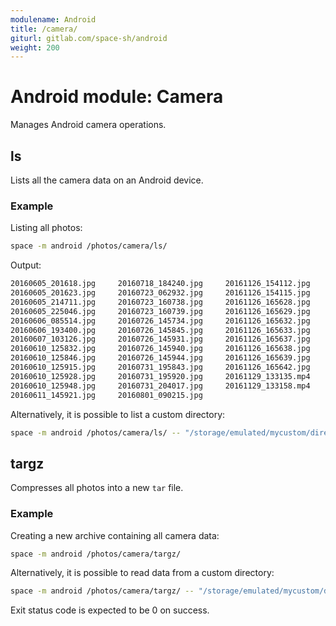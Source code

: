 ```yaml
---
modulename: Android
title: /camera/
giturl: gitlab.com/space-sh/android
weight: 200
---
```

# Android module: Camera

Manages Android camera operations.


## ls
Lists all the camera data on an Android device.

### Example

Listing all photos:
```sh
space -m android /photos/camera/ls/
```

Output:
```sh
20160605_201618.jpg     20160718_184240.jpg     20161126_154112.jpg             
20160605_201623.jpg     20160723_062932.jpg     20161126_154115.jpg             
20160605_214711.jpg     20160723_160738.jpg     20161126_165628.jpg             
20160605_225046.jpg     20160723_160739.jpg     20161126_165629.jpg             
20160606_085514.jpg     20160726_145734.jpg     20161126_165632.jpg             
20160606_193400.jpg     20160726_145845.jpg     20161126_165633.jpg             
20160607_103126.jpg     20160726_145931.jpg     20161126_165637.jpg             
20160610_125832.jpg     20160726_145940.jpg     20161126_165638.jpg             
20160610_125846.jpg     20160726_145944.jpg     20161126_165639.jpg             
20160610_125915.jpg     20160731_195843.jpg     20161126_165642.jpg             
20160610_125928.jpg     20160731_195920.jpg     20161129_133135.mp4             
20160610_125948.jpg     20160731_204017.jpg     20161129_133158.mp4             
20160611_145921.jpg     20160801_090215.jpg   
```  

Alternatively, it is possible to list a custom directory:
```sh
space -m android /photos/camera/ls/ -- "/storage/emulated/mycustom/directory"
```


## targz

Compresses all photos into a new `tar` file.

### Example
Creating a new archive containing all camera data:
```sh
space -m android /photos/camera/targz/
```

Alternatively, it is possible to read data from a custom directory:
```sh
space -m android /photos/camera/targz/ -- "/storage/emulated/mycustom/directory"
```

Exit status code is expected to be 0 on success.
